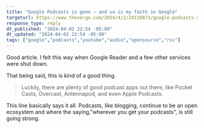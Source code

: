 ```yaml
---
title: "Google Podcasts is gone — and so is my faith in Google"
targeturl: https://www.theverge.com/2024/4/2/24118873/google-podcasts-shutdown-graveyard
response_type: reply
dt_published: "2024-04-02 22:54 -05:00"
dt_updated: "2024-04-02 22:54 -05:00"
tags: ["google","podcasts","youtube","audio","opensource","rss"]
---
```


Good article. I felt this way when Google Reader and a few other services were shut down.

That being said, this is kind of a good thing. 

> Luckily, there are plenty of good podcast apps out there, like Pocket Casts, Overcast, Antennapod, and even Apple Podcasts.

This line basically says it all. Podcasts, like blogging, continue to be an open ecosystem and where the saying,"wherever you get your podcasts", is still going strong. 